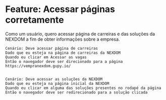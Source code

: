 # Feature: Acessar páginas corretamente

  Como um usuário,
  quero acessar página de carreiras e das soluções da NEXDOM
  a fim de obter informações sobre a empresa.

    Cenário: Deve acessar página de carreiras
    Dado que eu esteja na página de carreiras da NEXDOM
    Quando eu clicar em Acessar as vagas
    Então o navegador deve ser direcionado para a página https://vempranexdom.gupy.io/


    Cenário: Deve acessar as soluções da NEXDOM
    Dado que eu esteja na página inicial da NEXDOM
    Quando eu clicar em alguma das soluções presentes no rodapé da página
    Então o navegador deve ser redirecionado para a solução clicada
